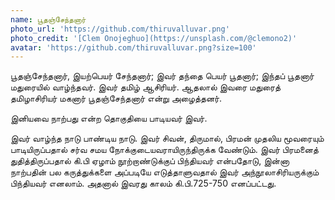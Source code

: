 ```yaml
---
name: பூதஞ்சேந்தனார்
photo_url: 'https://github.com/thiruvalluvar.png'
photo_credit: '[Clem Onojeghuo](https://unsplash.com/@clemono2)'
avatar: 'https://github.com/thiruvalluvar.png?size=100'
---
```

பூதஞ்சேந்தனார், இயற்பெயர் சேந்தனார்; இவர் தந்தை பெயர் பூதனார்; இந்தப் பூதனார் மதுரையில் வாழ்ந்தவர். இவர் தமிழ் ஆசிரியர். ஆதலால் இவரை மதுரைத் தமிழாசிரியர் மகனார் பூதஞ்சேந்தனார் என்று அழைத்தனர்.

இனியவை நாற்பது என்ற தொகுதியை பாடியவர் இவர்.

இவர் வாழ்ந்த நாடு பாண்டிய நாடு. இவர் சிவன், திருமால், பிரமன் முதலிய மூவரையும் பாடியிருப்பதால் சர்வ சமய நோக்குடையவராயிருந்திருக்க வேண்டும். இவர் பிரமனைத் துதித்திருப்பதால் கி.பி ஏழாம் நூற்றாண்டுக்குப் பிந்தியவர் என்பதோடு, இன்னா நாற்பதின் பல கருத்துக்களை அப்படியே எடுத்தாளுவதால் இவர் அந்நூலாசிரியருக்கும் பிந்தியவர் எனலாம். அதனால் இவரது காலம் கி.பி.725-750 எனப்பட்டது.